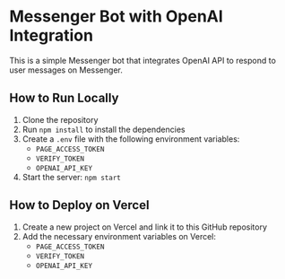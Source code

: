 # Messenger Bot with OpenAI Integration

This is a simple Messenger bot that integrates OpenAI API to respond to user messages on Messenger.

## How to Run Locally

1. Clone the repository
2. Run `npm install` to install the dependencies
3. Create a `.env` file with the following environment variables:
    - `PAGE_ACCESS_TOKEN`
    - `VERIFY_TOKEN`
    - `OPENAI_API_KEY`
4. Start the server: `npm start`

## How to Deploy on Vercel

1. Create a new project on Vercel and link it to this GitHub repository
2. Add the necessary environment variables on Vercel:
    - `PAGE_ACCESS_TOKEN`
    - `VERIFY_TOKEN`
    - `OPENAI_API_KEY`
